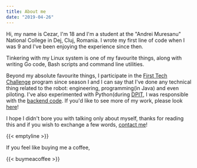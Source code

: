 ```yaml
---
title: About me
date: "2019-04-26"
---
```


Hi, my name is Cezar, I'm 18 and I'm a student at the "Andrei Muresanu" National College in Dej, Cluj, Romania. I wrote my first line of code when I was 9 and I've been enjoying the experience since then.

Tinkering with my Linux system is one of my favourite things, along with writing Go code, Bash scripts and command line utilities.

Beyond my absolute favourite things, I participate in the [First Tech Challenge](https://natieprineducatie.ro/) program since season I and I can say that I've done any technical thing related to the robot: engineering, programming(in Java) and even piloting. I've also experimented with Python(during [DPIT](https://dpit.ro/), I was responsible with the [backend code](https://github.com/cezarmathe/smartplug-backend). If you'd like to see more of my work, please look [here](https://cezarmathe.com/portfolio)!

I hope I didn't bore you with talking only about myself, thanks for reading this and if you wish to exchange a few words, [contact me](https://cezarmathe.com/contact)!

{{< emptyline >}}

If you feel like buying me a coffee,

{{< buymeacoffee >}}
